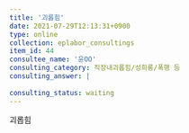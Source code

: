 ```yaml
---
title: '괴롭힘'
date: 2021-07-29T12:13:31+0900
type: online
collection: eplabor_consultings
item_id: 44
consultee_name: '윤OO'
consulting_category: 직장내괴롭힘/성희롱/폭행 등
consulting_answer: |
    
consulting_status: waiting
---
```


괴롭힘
